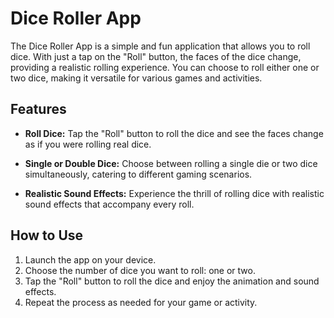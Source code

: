 # Dice Roller App

The Dice Roller App is a simple and fun application that allows you to roll dice. With just a tap on the "Roll" button, the faces of the dice change, providing a realistic rolling experience. You can choose to roll either one or two dice, making it versatile for various games and activities.

## Features

- **Roll Dice:** Tap the "Roll" button to roll the dice and see the faces change as if you were rolling real dice.

- **Single or Double Dice:** Choose between rolling a single die or two dice simultaneously, catering to different gaming scenarios.

- **Realistic Sound Effects:** Experience the thrill of rolling dice with realistic sound effects that accompany every roll.

## How to Use

1. Launch the app on your device.
2. Choose the number of dice you want to roll: one or two.
3. Tap the "Roll" button to roll the dice and enjoy the animation and sound effects.
4. Repeat the process as needed for your game or activity.

   
